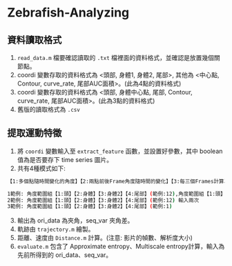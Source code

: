 # Zebrafish-Analyzing


## 資料讀取格式
1. `read_data.m` 檔要確認讀取的 `.txt` 檔裡面的資料格式，並確認是放置幾個關節點。
2. coordi 變數存取的資料格式為 <頭部, 身體1, 身體2, 尾部>, 其他為 <中心點, Contour, curve_rate, 尾部AUC面積>。(此為4點的資料格式)
3. coordi 變數存取的資料格式為 <頭部, 身體中心點, 尾部, Contour, curve_rate, 尾部AUC面積>。(此為3點的資料格式)
4. 舊版的讀取格式為 `.csv`

## 提取運動特徵
1. 將 `coordi` 變數輸入至 `extract_feature` 函數，並設置好參數，其中 boolean 值為是否要存下 time series 圖片。
2. 共有4種模式如下:
```bash
【1:多個點隨時間變化的角度】【2:兩點前後Frame角度隨時間的變化】【3:每三個Frames計算單點角度隨時間的角度變化】【4:與XY軸的夾角】【5:EXIT】

1範例: 角度範圍組【1:頭】【2:身體】【3:身體2】【4:尾部】(範例:12),角度範圍組【1:頭】【2:身體】【3:身體2】【4:尾部】(範例:34)
2範例: 角度範圍組【1:頭】【2:身體】【3:身體2】【4:尾部】(範例:12) 輸入兩次
3範例: 角度範圍組【1:頭】【2:身體】【3:身體2】【4:尾部】(範例:1)
```
3. 輸出為 ori_data 為夾角，seq_var 夾角差。
4. 軌跡由 `trajectory.m` 繪製。
5. 距離、速度由 `Distance.m` 計算。(注意: 影片的幀數、解析度大小)
6. `evaluate.m` 包含了 Approximate entropy、Multiscale entropy計算，輸入為先前所得到的 ori_data、seq_var。
